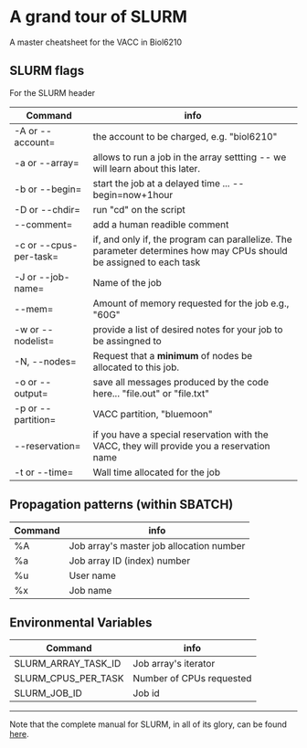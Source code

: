 # A grand tour of SLURM
A master cheatsheet for the VACC in Biol6210

## SLURM flags
For the SLURM header

|Command|info|
|--|--|
|-A or --account=|the account to be charged, e.g. "biol6210"|
|-a or --array=|allows to run a job in the array settting -- we will learn about this later.|
|-b or --begin=| start the job at a delayed time ... --begin=now+1hour|
|-D or --chdir=|run "cd" on the script|
|--comment=|add a human readible comment|
|-c or --cpus-per-task=|if, and only if, the program can parallelize. The parameter determines how may CPUs should be assigned to each task|
|-J or --job-name=|Name of the job|
|--mem=|Amount of memory requested for the job e.g., "60G"|
|-w or --nodelist=|provide a list of desired notes for your job to be assingned to|
|-N, --nodes=|Request that a **minimum** of nodes be allocated to this job.|
|-o or --output=|save all messages produced by the code here... "file.out" or "file.txt"|
|-p or --partition=|VACC partition, "bluemoon"|
|--reservation=|if you have a special reservation with the VACC, they will provide you a reservation name|
|-t or --time=|Wall time allocated for the job|


## Propagation patterns (within SBATCH)

|Command|info|
|--|--|
|%A|Job array's master job allocation number|
|%a|Job array ID (index) number|
|%u|User name|
|%x|Job name|

## Environmental Variables

|Command|info|
|--|--|
|SLURM_ARRAY_TASK_ID|Job array's iterator|
|SLURM_CPUS_PER_TASK|Number of CPUs requested|
|SLURM_JOB_ID|Job id|

____
Note that the complete manual for SLURM, in all of its glory, can be found [here](https://slurm.schedmd.com/sbatch.html).

